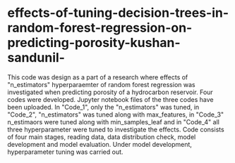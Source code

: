 # effects-of-tuning-decision-trees-in-random-forest-regression-on-predicting-porosity-kushan-sandunil-
This code was design as a part of a research where effects of "n_estimators" hyperparaemter of random forest regression was investigated when predicting porosity of a hydrocarbon reservoir. Four codes were developed. Jupyter notebook files of the three codes have been uploaded. In "Code_1", only the "n_estimators" was tuned, in "Code_2", "n_estimators" was tuned along with max_features, in "Code_3" n_estimaors were tuned along with min_samples_leaf and in "Code_4" all three hyperparameter were tuned to investigate the effects. Code consists of four main stages, reading data, data distribution check, model development and model evaluation. Under model development, hyperparameter tuning was carried out.
